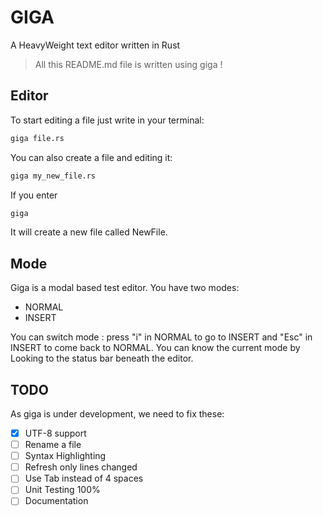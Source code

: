 # GIGA

A HeavyWeight text editor written in Rust

> All this README.md file is written using giga !

## Editor

To start editing a file just write in your terminal:

```Bash
giga file.rs
```

You can also create a file and editing it:

```Bash
giga my_new_file.rs
```

If you enter
```Bash
giga
```
It will create a new file called NewFile.

## Mode

Giga is a modal based test editor. You have two modes:
- NORMAL
- INSERT

You can switch mode : press "i" in NORMAL to go to INSERT and "Esc" in INSERT to come back to NORMAL.
You can know the current mode by Looking to the status bar beneath the editor.

## TODO

As giga is under development, we need to fix these:

- [x] UTF-8 support
- [ ] Rename a file
- [ ] Syntax Highlighting
- [ ] Refresh only lines changed
- [ ] Use Tab instead of 4 spaces
- [ ] Unit Testing 100%
- [ ] Documentation
